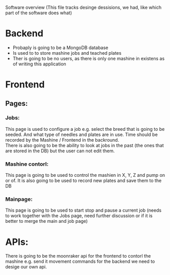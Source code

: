 Software overview (This file tracks desinge dessisions, we had, like which part of the software does what)

# Backend
  - Probaply is going to be a MongoDB database
  - Is used to to store mashine jobs and teached plates
  - Ther is going to be no users, as there is only one mashine in existens as of writing this application

# Frontend
## Pages:
### Jobs:
This page is used to configure a job e.g. select the breed that is going to be seeded. And what type of needles and plates are in use. Time should be recorded by the Mashine / Frontend in the backround.<br>
There is also going to be the ability to look at jobs in the past (the ones that are stored in the DB) but the user can not edit them.
### Mashine contorl:
This page is going to be used to control the mashien in X, Y, Z and pump on or of. It is also going to be used to record new plates and save them to the DB
### Mainpage:
This page is going to be used to start stop and pause a current job (needs to work together with the Jobs page, need further discussion or if it is better to merge the main and job page)

# APIs:
There is going to be the moonraker api for the frontend to contorl the mashine e.g. send it movement commands for the backend we need to desige our own api. 
